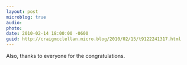 ```yaml
---
layout: post
microblog: true
audio: 
photo: 
date: 2010-02-14 18:00:00 -0600
guid: http://craigmcclellan.micro.blog/2010/02/15/t9122241317.html
---
```

Also, thanks to everyone for the congratulations.
